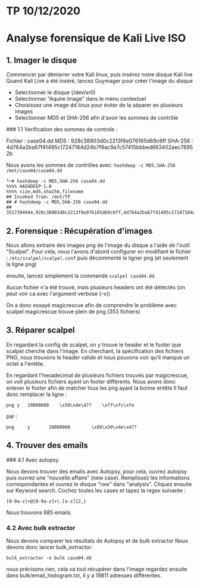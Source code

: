 # TP 10/12/2020
# Analyse forensique de Kali Live ISO

## 1. Imager le disque

Commencer par démarrer votre Kali linux, puis insérez notre disque Kali live
Quand Kali Live a été inséré, lancez Guymager pour créer l'image du disque
 - Selectionner le disque (/dev/sr0)
 - Selectionner "Aquire Image" dans le menu contextuel
 - Choisissez une image dd linux pour éviter de la séparer en plusieurs images
 - Selectionner MD5 et SHA-256 afin d'avoir les sommes de contrôle 

### 1.1 Verification des sommes de controle : 

Fichier 	: case04.dd
MD5 		: 928c38903d0c2213f8e076165d69c6ff
SHA-256		: 4d764a2ba67f41495c17247184d24b7f9ac9a7c57415bbbed663402aec78952b

Nous avons les sommes de contrôles avec: `hashdeep -c MD5,SHA-256 /mnt/case04/case04.dd`

```
└─# hashdeep -c MD5,SHA-256 case04.dd 
%%%% HASHDEEP-1.0
%%%% size,md5,sha256,filename
## Invoked from: /mnt/TP
## # hashdeep -c MD5,SHA-256 case04.dd
## 
3517394944,928c38903d0c2213f8e076165d69c6ff,4d764a2ba67f41495c17247184d24b7f9ac9a7c57415bbbed663402aec78952b,/mnt/TP/case04.dd
```

## 2. Forensique : Récupération d'images

Nous allons extraire des images png de l'image du disque a l'aide de l'outil "Scalpel".
Pour cela, nous l'avons d'abord configurer en modifiant le fichier : `/etc/scalpel/scalpel.conf`
puis décommenté la ligner png (et seulement la ligne png)

ensuite, lancez simplement la commande `scalpel case04.dd`

Aucun fichier n'a été trouvé, mais plusieurs headers ont été détéctés (on peut voir ca avec l'argument verbose (-v))

On a donc essayé magicrescue afin de comprendre le problème avec scalpel
magicrescue trouve plein de png (353 fichiers)

## 3. Réparer scalpel

En regardant la config de scalpel, on y trouve le header et le footer que scalpel cherche dans l'image. En cherchant, la spécification des fichiers PNG, nous trouvons le header valide et nous pouvons voir qu'il manque un octet a l'entête. 

En regardant l'hexadecimal de plusieurs fichiers trouvés par magicrescue, on voit plusieurs fichiers ayant un footer différents. 
Nous avons donc enlever le footer afin de matcher tous les png ayant la bonne entête
Il faut donc remplacer la ligne :
```
png	y	20000000	\x50\x4e\47?	\xff\xfc\xfe
```
par : 
```
png     y       20000000        \x89\x50\x4e\x47?
```

## 4. Trouver des emails

### 4.1 Avec autopsy 

Nous devons trouver des emails avec Autopsy, pour cela, ouvrez autopsy puis ouvrez une "nouvelle affaire" (new case). Remplissez les informations correspondantes et ouvrez le disque "raw" dans "analysis". Cliquez ensuite sur Keyword search. Cochez toutes les cases et tapez la regex suivante :
```
[0-9a-z]+@[0-9a-z]+\.[a-z]{2,}
```

Nous trouvons 685 emails.

### 4.2 Avec bulk extractor

Nous devons comparer les résultats de Autopsy et de bulk extractor 
Nous devons donc lancer bulk_extractor:
```
bulk_extractor -o bulk case04.dd
``` 
nous précisons rien, cela va tout récupérer dans l'image
regardez ensuite dans bulk/email_histogram.txt, il y a 19811 adresses différentes.




